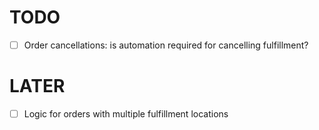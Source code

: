 # TODO

- [ ] Order cancellations: is automation required for cancelling fulfillment?

# LATER

- [ ] Logic for orders with multiple fulfillment locations
